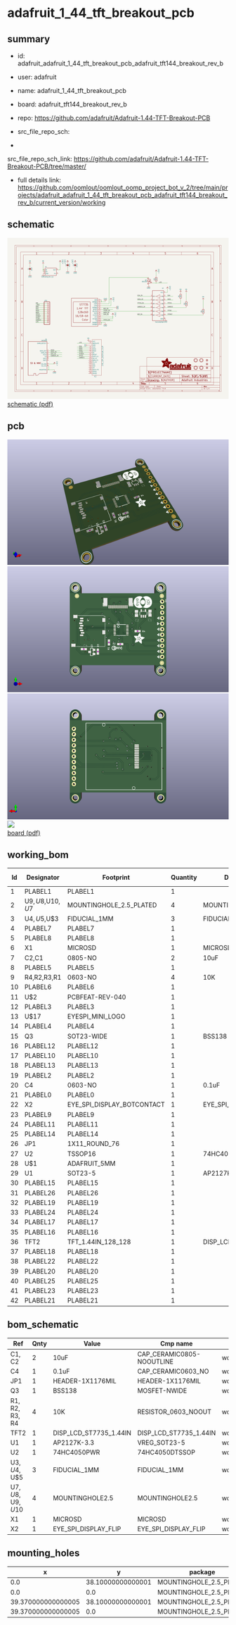 # adafruit_1_44_tft_breakout_pcb
 
## summary 
* id: adafruit_adafruit_1_44_tft_breakout_pcb_adafruit_tft144_breakout_rev_b
* user: adafruit
* name: adafruit_1_44_tft_breakout_pcb
* board: adafruit_tft144_breakout_rev_b
* repo: https://github.com/adafruit/Adafruit-1.44-TFT-Breakout-PCB



* src_file_repo_sch: 
*
 src_file_repo_sch_link: https://github.com/adafruit/Adafruit-1.44-TFT-Breakout-PCB/tree/master/
* full details link: https://github.com/oomlout/oomlout_oomp_project_bot_v_2/tree/main/projects/adafruit_adafruit_1_44_tft_breakout_pcb_adafruit_tft144_breakout_rev_b/current_version/working  

## schematic  
![](working_schematic_600.png)  
[schematic (pdf)](working_schematic.pdf)  

## pcb  
![](working_3d_600.png) 
![](working_3d_front_600.png)  
![](working_3d_back_600.png)  
![](working_600.png)  
[board (pdf)](working.pdf)  

## working_bom
| Id | Designator | Footprint | Quantity | Designation | Supplier and ref |  | None | 
| --- | --- | --- | --- | --- | --- | --- | --- | 
| 1 | PLABEL1 | PLABEL1 | 1 |  |  |  | [''] | 
| 2 | U$9,U$8,U$10,U$7 | MOUNTINGHOLE_2.5_PLATED | 4 | MOUNTINGHOLE2.5 |  |  | [''] | 
| 3 | U$4,U$5,U$3 | FIDUCIAL_1MM | 3 | FIDUCIAL_1MM |  |  | [''] | 
| 4 | PLABEL7 | PLABEL7 | 1 |  |  |  | [''] | 
| 5 | PLABEL8 | PLABEL8 | 1 |  |  |  | [''] | 
| 6 | X1 | MICROSD | 1 | MICROSD |  |  | [''] | 
| 7 | C2,C1 | 0805-NO | 2 | 10uF |  |  | [''] | 
| 8 | PLABEL5 | PLABEL5 | 1 |  |  |  | [''] | 
| 9 | R4,R2,R3,R1 | 0603-NO | 4 | 10K |  |  | [''] | 
| 10 | PLABEL6 | PLABEL6 | 1 |  |  |  | [''] | 
| 11 | U$2 | PCBFEAT-REV-040 | 1 |  |  |  | [''] | 
| 12 | PLABEL3 | PLABEL3 | 1 |  |  |  | [''] | 
| 13 | U$17 | EYESPI_MINI_LOGO | 1 |  |  |  | [''] | 
| 14 | PLABEL4 | PLABEL4 | 1 |  |  |  | [''] | 
| 15 | Q3 | SOT23-WIDE | 1 | BSS138 |  |  | [''] | 
| 16 | PLABEL12 | PLABEL12 | 1 |  |  |  | [''] | 
| 17 | PLABEL10 | PLABEL10 | 1 |  |  |  | [''] | 
| 18 | PLABEL13 | PLABEL13 | 1 |  |  |  | [''] | 
| 19 | PLABEL2 | PLABEL2 | 1 |  |  |  | [''] | 
| 20 | C4 | 0603-NO | 1 | 0.1uF |  |  | [''] | 
| 21 | PLABEL0 | PLABEL0 | 1 |  |  |  | [''] | 
| 22 | X2 | EYE_SPI_DISPLAY_BOTCONTACT | 1 | EYE_SPI_DISPLAY_FLIP |  |  | [''] | 
| 23 | PLABEL9 | PLABEL9 | 1 |  |  |  | [''] | 
| 24 | PLABEL11 | PLABEL11 | 1 |  |  |  | [''] | 
| 25 | PLABEL14 | PLABEL14 | 1 |  |  |  | [''] | 
| 26 | JP1 | 1X11_ROUND_76 | 1 |  |  |  | [''] | 
| 27 | U2 | TSSOP16 | 1 | 74HC4050PWR |  |  | [''] | 
| 28 | U$1 | ADAFRUIT_5MM | 1 |  |  |  | [''] | 
| 29 | U1 | SOT23-5 | 1 | AP2127K-3.3 |  |  | [''] | 
| 30 | PLABEL15 | PLABEL15 | 1 |  |  |  | [''] | 
| 31 | PLABEL26 | PLABEL26 | 1 |  |  |  | [''] | 
| 32 | PLABEL19 | PLABEL19 | 1 |  |  |  | [''] | 
| 33 | PLABEL24 | PLABEL24 | 1 |  |  |  | [''] | 
| 34 | PLABEL17 | PLABEL17 | 1 |  |  |  | [''] | 
| 35 | PLABEL16 | PLABEL16 | 1 |  |  |  | [''] | 
| 36 | TFT2 | TFT_1.44IN_128_128 | 1 | DISP_LCD_ST7735_1.44IN |  |  | [''] | 
| 37 | PLABEL18 | PLABEL18 | 1 |  |  |  | [''] | 
| 38 | PLABEL22 | PLABEL22 | 1 |  |  |  | [''] | 
| 39 | PLABEL20 | PLABEL20 | 1 |  |  |  | [''] | 
| 40 | PLABEL25 | PLABEL25 | 1 |  |  |  | [''] | 
| 41 | PLABEL23 | PLABEL23 | 1 |  |  |  | [''] | 
| 42 | PLABEL21 | PLABEL21 | 1 |  |  |  | [''] | 


## bom_schematic
| Ref | Qnty | Value | Cmp name | Footprint | Description | Vendor | DNP | 
| --- | --- | --- | --- | --- | --- | --- | --- | 
| C1, C2 | 2 | 10uF | CAP_CERAMIC0805-NOOUTLINE | working:0805-NO |  |  |  | 
| C4 | 1 | 0.1uF | CAP_CERAMIC0603_NO | working:0603-NO |  |  |  | 
| JP1 | 1 | HEADER-1X1176MIL | HEADER-1X1176MIL | working:1X11_ROUND_76 |  |  |  | 
| Q3 | 1 | BSS138 | MOSFET-NWIDE | working:SOT23-WIDE |  |  |  | 
| R1, R2, R3, R4 | 4 | 10K | RESISTOR_0603_NOOUT | working:0603-NO |  |  |  | 
| TFT2 | 1 | DISP_LCD_ST7735_1.44IN | DISP_LCD_ST7735_1.44IN | working:TFT_1.44IN_128_128 |  |  |  | 
| U1 | 1 | AP2127K-3.3 | VREG_SOT23-5 | working:SOT23-5 |  |  |  | 
| U2 | 1 | 74HC4050PWR | 74HC4050DTSSOP | working:TSSOP16 |  |  |  | 
| U$3, U$4, U$5 | 3 | FIDUCIAL_1MM | FIDUCIAL_1MM | working:FIDUCIAL_1MM |  |  |  | 
| U$7, U$8, U$9, U$10 | 4 | MOUNTINGHOLE2.5 | MOUNTINGHOLE2.5 | working:MOUNTINGHOLE_2.5_PLATED |  |  |  | 
| X1 | 1 | MICROSD | MICROSD | working:MICROSD |  |  |  | 
| X2 | 1 | EYE_SPI_DISPLAY_FLIP | EYE_SPI_DISPLAY_FLIP | working:EYE_SPI_DISPLAY_BOTCONTACT |  |  |  | 


## mounting_holes
| x | y | package | value | ref | size | 
| --- | --- | --- | --- | --- | --- | 
| 0.0 | 38.10000000000001 | MOUNTINGHOLE_2.5_PLATED | MOUNTINGHOLE2.5 | U$7 | m3 | 
| 0.0 | 0.0 | MOUNTINGHOLE_2.5_PLATED | MOUNTINGHOLE2.5 | U$8 | m3 | 
| 39.370000000000005 | 38.10000000000001 | MOUNTINGHOLE_2.5_PLATED | MOUNTINGHOLE2.5 | U$9 | m3 | 
| 39.370000000000005 | 0.0 | MOUNTINGHOLE_2.5_PLATED | MOUNTINGHOLE2.5 | U$10 | m3 | 


